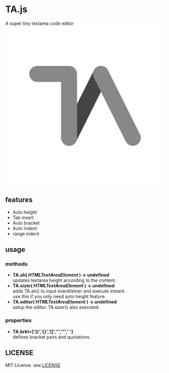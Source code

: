 # TA.js

A super tiny textarea code editor  
![icon](img/icon.svg)

## features

- Auto height
- Tab insert
- Auto bracket
- Auto indent
- range indent

## usage

### methods

- **TA.ah( *HTMLTextAreaElement* ) -> undefined**  
  updates textarea height according to the content.
- **TA.sizer( *HTMLTextAreaElement* ) -> undefined**  
  adds TA.ah() to input eventlistner and execute instant.  
  use this if you only need auto height feature.
- **TA.editor( *HTMLTextAreaElement* ) -> undefined**  
  setup the editor. TA.sizer() also executed.

### properties

- **TA.brkt=['()','{}','[]','\'','"','`']**  
  defines bracket pairs and quotations.

## LICENSE

MIT License. see [LICENSE](LICENSE)